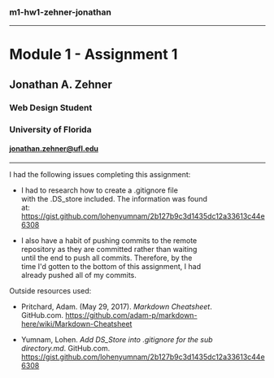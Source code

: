 ### m1-hw1-zehner-jonathan
---

# Module 1 - Assignment 1



## Jonathan A. Zehner
### Web Design Student
### University of Florida
#### jonathan.zehner@ufl.edu
----------------------------


   I had the following issues completing this assignment:  


   - I had to research how to create a .gitignore file  
   with the .DS_store included. The information was found  
   at: <https://gist.github.com/lohenyumnam/2b127b9c3d1435dc12a33613c44e6308>  


   - I also have a habit of pushing commits to the remote  
   repository as they are committed rather than waiting  
   until the end to push all commits. Therefore, by the  
   time I'd gotten to the bottom of this assignment, I had  
   already pushed all of my commits.  


   Outside resources used:
   - Pritchard, Adam. (May 29, 2017). *Markdown Cheatsheet*.  
   GitHub.com. <https://github.com/adam-p/markdown-here/wiki/Markdown-Cheatsheet>  


   - Yumnam, Lohen. *Add DS_Store into .gitignore for the sub  
   directory.md*. GitHub.com. <https://gist.github.com/lohenyumnam/2b127b9c3d1435dc12a33613c44e6308>  